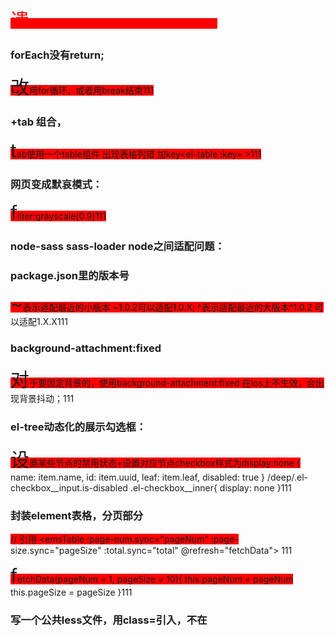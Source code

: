 遗忘曲线：5min-30min-12h-1d-2d-4d-7d-15d

 ### forEach没有return; 
 改用for循环，或者用break结束

 ### <el-table>+tab 组合，
 tab使用一个table组件 出现表格列错 加key<el-table :key= >

 ### 网页变成默哀模式：
 filter:grayscale(0.9)

 ### node-sass sass-loader node之间适配问题：

 ### package.json里的版本号 
 ~表示适配最近的小版本 ~1.0.2可以适配1.0.X;  ^表示适配最近的大版本^1.0.2 可以适配1.X.X

### background-attachment:fixed
对于要固定背景的，使用background-attachment:fixed 在ios上不生效，会出现背景抖动；

### el-tree动态化的展示勾选框：
设置某些节点的禁用状态+设置对应节点checkbox样式为display:none
{
    name: item.name,
    id: item.uuid,
    leaf: item.leaf,
    disabled: true
}
 /deep/.el-checkbox__input.is-disabled .el-checkbox__inner{
    display: none
}

### 封装element表格，分页部分
<template>
  <div class="table" element-loading-text="加载中">
    <slot />
    <div class="pagination" style="margin-top: 10px">
      <el-pagination
        background
        @size-change="changePageSize"
        @current-change="changePageNum"
        :current-page="pageNum"
        :page-size="pageSize"
        :page-sizes="[10, 20, 50, 100]"
        layout="total, prev, pager, next, sizes, jumper"
        :total="total"
      />
    </div>
  </div>
</template>

<script>
export default {
  props: {
    pageNum: {
      type: Number,
      default: 1
    },
    pageSize: {
      type: Number,
      default: 1
    },
    total: {
      type: Number,
      default: 0
    }
  },
  data() {
    return {}
  },
  methods: {
    changePageSize(val) {
      this.pageSize = val
      this.$emit('refresh', this.pageNum, this.pageSize)
    },
    changePageNum(val) {
      this.pageNum = val
      this.$emit('refresh', this.pageNum, this.pageSize)
    }
  }
}
</script>

// 引用
  <emsTable :page-num.sync="pageNum" :page-size.sync="pageSize" :total.sync="total" @refresh="fetchData">
  </emsTable>

 fetchData(pageNum = 1, pageSize = 10){
     this.pageNum = pageNum
      this.pageSize = pageSize
 }
### 写一个公共less文件，用class=引入，不在<style>再写一遍
@import './style.less';

### 纯数字和字母在div里无法换行
word-break:break-all; （允许在单词内换行。）

### 背景图片要显示在div上面的修改
原：
<div1>设置了background-img  <div2> margin-top:-20px 遮挡了div1
改：
<div par>设置position:relative; width: ;height: ''
<img> position:absolute; z-index:999
<div2> position:absolute; left: ; top:

### display属性
block: 独占一行可设置宽高、margin、padding
inlne: 不独占一行，不可设置宽高，可设置水平margin、padding但不能设置垂直方向margin、padding

### 隐藏元素
display: none
visibility:hidden 不可见，有占位
opacity: 0 透明，占位
position: absolute 移除可见范围了
z-index: -999 设置在最底部

### 加载样式 link和@import
link可以加载css、rss; 页面载入时同时加载; 无兼容问题; 可被js操作dom去除
@import只能加载css; 页面载入后再加载; 低版本浏览器不兼容

### 伪元素 伪类
伪元素：只会显示其内容，但是并不会在dom树中找到他
p::before {content:"111";}
p::after {content:"111";}
p::first-line {background:red;}
p::first-letter {font-size:30px;}

伪类：将一些效果加到节点上，例如鼠标点击，悬浮等
a:hover {color: #FF00FF}
p:first-child {color: red}

### 提升css性能
css代码压缩
link代替@import
避免多层选择器
动画CPU加速

### 单行，多行溢出添加省略号
overflow: hidden; 
text-overflow: ellipsis;
white-space: nowrap;
下面时多行：
overflow: hidden;
text-overflow: ellipsis;
display: -webkit-box;
-webkit-box-orient: vertical;
-webkit-line-clamp: 3;

### 自适应布局
1 用媒体查询 @media only screen and (width: 960px)+less+rem
2 flexible.js+less+rem

### em和rem 
em根据父元素font-size rem根据根元素font-size

### 配置scss和sass文件
1 不能同时安装node-sass 和 sass 因为会优先使用sass;
2 element使用sass-loader+node-sass; Plus使用sass;

### flex:1
等于flex: 1 1 auto 等于 flex-grow:1;flex-shrink:1; flex-basis:auto
flex-grow:在当前（父）元素中占多少份；
flex-basis:在flex容器占有的比例；
flex-shrink:如果超过容器，就会按比例收缩；
用在：两栏布局（左边固定，右边自适应）三栏布局（左右固定，中间自适应）

### 水平和垂直居中
1 外层相对定位+内层绝对定位 left:50%;top:50%;transform:translate(-50%,-50%)
2 flex

### 对话框下面小尾巴
.con_question::before{
content: '';
width: 0;
height: 0;
border: 8px solid;
position: absolute;
bottom: 5px;
right: 34px;
border-color:  transparent transparent transparent red ;
}

### 字体小于12px
transform: scale(0.8);

### 修改node_modules里的代码
工具：patch-package
需要把pathch提交到git，需要在package.json添加"postinstall": "patch-package"
当其他人执行npm i时候，会自动执行npm run postinstall命令，把补丁放到对应包里

### 封装axios
对response: 都return response，对http错误的分别处理(可以写一个数组，对应不同error抛出)，鉴权失败的退出登录; 是否为blob,blobTojson
对error   return Promise.reject(err) 抛出"请求超时或服务器异常，请检查网络或联系管理员！";
对request: 1 header配置 2 params处理 比如，unformat = 1 就是json传参 3 url处理 config.url = basePath + config.url 4 xss转义 config.data = xssObject(config.data)

### tab封装地图和监控来回切换，出现切回地图不显示的问题
原： 重新setMap v-if重新渲染，不生效
this.map.setCity('北京市')
this.map.on('zoomchange', this.zoomchange)
改后：
地图由v-if改为v-show